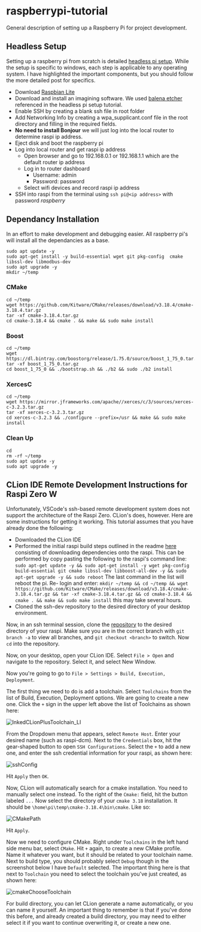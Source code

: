 # raspberrypi-tutorial
General description of setting up a Raspberry Pi for project development.

## Headless Setup
Setting up a raspberry pi from scratch is detailed [headless pi setup](https://desertbot.io/blog/headless-pi-zero-w-wifi-setup-windows). While the setup is specific to windows, each step is applicable to any operating system. I have highlighted the important components, but you should follow the more detailed post for specifics.

- Download [Raspbian Lite](https://downloads.raspberrypi.org/raspios_lite_armhf/images/raspios_lite_armhf-2021-03-25/2021-03-04-raspios-buster-armhf-lite.zip)
- Download and install an imagining software. We used [balena etcher](https://www.balena.io/etcher/) referenced in the headless pi setup tutorial.
- Enable SSH by creating a blank ssh file in root folder
- Add Networking Info by creating a wpa_supplicant.conf file in the root directory and filling in the required fields. 
- **No need to install Bonjour** we will just log into the local router to determine raspi ip address.
- Eject disk and boot the raspberry pi
- Log into local router and get raspi ip address
  - Open browser and go to 192.168.0.1 or 192.168.1.1 which are the default router ip address
  - Log in to router dashboard
    - Username: admin
    - Password: password
  - Select wifi devices and record raspi ip address
- SSH into raspi from the terminal using `ssh pi@<ip address>` with password *raspberry*

## Dependancy Installation
In an effort to make development and debugging easier. All raspberry pi's will install all the dependancies as a base.

```shell
sudo apt update -y
sudo apt-get install -y build-essential wget git pkg-config  cmake libssl-dev libmodbus-dev
sudo apt upgrade -y
mkdir ~/temp
```

### CMake

```shell
cd ~/temp
wget https://github.com/Kitware/CMake/releases/download/v3.18.4/cmake-3.18.4.tar.gz
tar -xf cmake-3.18.4.tar.gz
cd cmake-3.18.4 && cmake . && make && sudo make install
```

### Boost

```shell
cd ~/temp
wget https://dl.bintray.com/boostorg/release/1.75.0/source/boost_1_75_0.tar.gz
tar -xf boost_1_75_0.tar.gz
cd boost_1_75_0 && ./bootstrap.sh && ./b2 && sudo ./b2 install
```

### XercesC

```shell
cd ~/temp
wget https://mirror.jframeworks.com/apache//xerces/c/3/sources/xerces-c-3.2.3.tar.gz
tar -xf xerces-c-3.2.3.tar.gz
cd xerces-c-3.2.3 && ./configure --prefix=/usr && make && sudo make install
```

### Clean Up

```shell
cd
rm -rf ~/temp
sudo apt update -y
sudo apt upgrade -y
```

## CLion IDE Remote Development Instructions for Raspi Zero W 
Unfortunately, VSCode's ssh-based remote development system does not support the architecture of the Raspi Zero. CLion's does, however. Here are some instructions for getting it working. This tutorial assumes that you have already done the following:

* Downloaded the CLion IDE
* Performed the initial raspi build steps outlined in the readme [here](https://github.com/EGoT-DCS-CTA2045/EGoT-DCS/tree/ssh-dev) consisting of downloading dependencies onto the raspi. This can be performed by copy pasting the following to the raspi's command line: ```sudo apt-get update -y && sudo apt-get install -y wget pkg-config build-essential git cmake libssl-dev libboost-all-dev -y && sudo apt-get upgrade -y && sudo reboot``` The last command in the list will reboot the pi. Re- login and enter: ```mkdir ~/temp && cd ~/temp && wget https://github.com/Kitware/CMake/releases/download/v3.18.4/cmake-3.18.4.tar.gz && tar -xf cmake-3.18.4.tar.gz && cd cmake-3.18.4 && cmake . && make && sudo make install``` this may take several hours.
* Cloned the ssh-dev repository to the desired directory of your desktop environment. 

Now, in an ssh terminal session, clone the [repository](https://github.com/EGoT-DCS-CTA2045/EGoT-DCS/tree/ssh-dev) to the desired directory of your raspi.  Make sure you are in the correct branch with `git branch -a` to view all branches, and `git checkout <branch>` to switch. Now ```cd``` into the repository. 

Now, on your desktop, open your CLion IDE. Select `File > Open` and navigate to the repository. Select it, and select New Window.

Now you're going to go to `File > Settings > Build, Execution, Deployment`. 

The first thing we need to do is add a toolchain. Select `Toolchains` from the list of Build, Execution, Deployment options. We are going to create a new one. Click the `+` sign in the upper left above the list of Toolchains as shown here:

![InkedCLionPlusToolchain_LI](https://user-images.githubusercontent.com/72573224/114450462-e41f9800-9b8a-11eb-9637-14f6b02a7020.jpg)

From the Dropdown menu that appears, select `Remote Host`. Enter your desired name (such as raspi-dcm). Next to the `Credentials` box, hit the gear-shaped button to open `SSH Configurations`. Select the `+` to add a new one, and enter the ssh credential information for your raspi, as shown here:

![sshConfig](https://user-images.githubusercontent.com/72573224/114450945-80e23580-9b8b-11eb-959a-3ac719b7b906.png)


Hit `Apply` then `OK`. 

Now, CLion will automatically search for a cmake installation. You need to manually select one instead. To the right of the `Cmake:` field, hit the button labeled `...` Now select the directory of your `cmake 3.18` installation. It should be `\home\pi\temp\cmake-3.18.4\bin\cmake`. Like so:

![CMakePath](https://user-images.githubusercontent.com/72573224/114451617-4c22ae00-9b8c-11eb-9635-633e7bc9ee89.png)


Hit `Apply`. 

Now we need to configure CMake. Right under `Toolchains` in the left hand side menu bar, select `CMake`. Hit `+` again, to create a new CMake profile. Name it whatever you want, but it should be related to your toolchain name. Next to build type, you should probably select `Debug` though in the screenshot below I have `Default` selected. The important thing here is that next to `Toolchain` you need to select the toolchain you've just created, as shown here: 

![cmakeChooseToolchain](https://user-images.githubusercontent.com/72573224/114452814-bb4cd200-9b8d-11eb-8195-ae46027cbfa9.png)

For build directory, you can let CLion generate a name automatically, or you can name it yourself. An important thing to remember is that if you've done this before, and already created a build directory, you may need to either select it if you want to continue overwriting it, or create a new one. 

